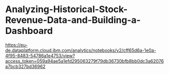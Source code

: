 # Analyzing-Historical-Stock-Revenue-Data-and-Building-a-Dashboard
https://eu-de.dataplatform.cloud.ibm.com/analytics/notebooks/v2/cff65d6a-1e0a-4f95-8483-54786a1e4753/view?access_token=059a94ae5a1efd295063279f79db36730bfb8bb0dc3a62076a7bcb327bd36962
